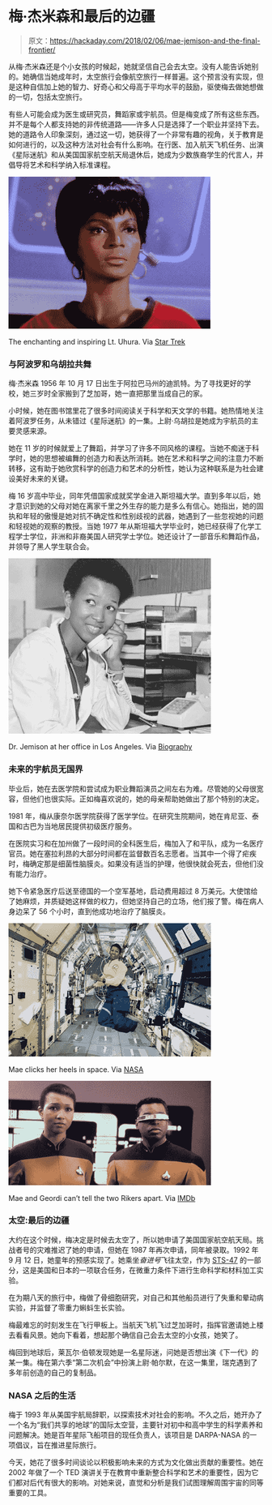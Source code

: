 # 梅·杰米森和最后的边疆

> 原文：<https://hackaday.com/2018/02/06/mae-jemison-and-the-final-frontier/>

从梅·杰米森还是个小女孩的时候起，她就坚信自己会去太空。没有人能告诉她别的。她确信当她成年时，太空旅行会像航空旅行一样普遍。这个预言没有实现，但是这种自信加上她的智力、好奇心和父母高于平均水平的鼓励，驱使梅去做她想做的一切，包括太空旅行。

有些人可能会成为医生或研究员，舞蹈家或宇航员。但是梅变成了所有这些东西。并不是每个人都支持她的非传统道路——许多人只是选择了一个职业并坚持下去。她的道路令人印象深刻，通过这一切，她获得了一个非常有趣的视角，关于教育是如何进行的，以及这种方法对社会有什么影响。在行医、加入航天飞机任务、出演《星际迷航》和从美国国家航空航天局退休后，她成为少数族裔学生的代言人，并倡导将艺术和科学纳入标准课程。

[![](img/1d1cc579370263daff03d639d55e776f.png)](https://hackaday.com/wp-content/uploads/2018/02/uhura.jpg)

The enchanting and inspiring Lt. Uhura. Via [Star Trek](http://www.startrek.com/database_article/uhura)

### 与阿波罗和乌胡拉共舞

梅·杰米森 1956 年 10 月 17 日出生于阿拉巴马州的迪凯特。为了寻找更好的学校，她三岁时全家搬到了芝加哥，她一直把那里当成自己的家。

小时候，她在图书馆里花了很多时间阅读关于科学和天文学的书籍。她热情地关注着阿波罗任务，从未错过《星际迷航》的一集。上尉·乌胡拉是她成为宇航员的主要灵感来源。

她在 11 岁的时候就爱上了舞蹈，并学习了许多不同风格的课程。当她不痴迷于科学时，她的思想被编舞的创造力和表达所消耗。她在艺术和科学之间的注意力不断转移，这有助于她欣赏科学的创造力和艺术的分析性，她认为这种联系是为社会建设美好未来的关键。

梅 16 岁高中毕业，同年凭借国家成就奖学金进入斯坦福大学。直到多年以后，她才意识到她的父母对她在离家千里之外生存的能力是多么有信心。她指出，她的固执和年轻的傲慢是她对抗不确定性和性别歧视的武器，她遇到了一些忽视她的问题和轻视她的观察的教授。当她 1977 年从斯坦福大学毕业时，她已经获得了化学工程学士学位，非洲和非裔美国人研究学士学位。她还设计了一部音乐和舞蹈作品，并领导了黑人学生联合会。

[![](img/2f793d33be51cb41f1789d55ae6d0b03.png)](https://hackaday.com/wp-content/uploads/2018/02/doctor-jemison.png)

Dr. Jemison at her office in Los Angeles. Via [Biography](https://www.biography.com/people/mae-c-jemison-9542378)

### 未来的宇航员无国界

毕业后，她在去医学院和尝试成为职业舞蹈演员之间左右为难。尽管她的父母很宽容，但他们也很实际。正如梅喜欢说的，她的母亲帮助她做出了那个特别的决定。

1981 年，梅从康奈尔医学院获得了医学学位。在研究生院期间，她在肯尼亚、泰国和古巴为当地居民提供初级医疗服务。

在医院实习和在加州做了一段时间的全科医生后，梅加入了和平队，成为一名医疗官员。她在塞拉利昂的大部分时间都在监督数百名志愿者。当其中一个得了疟疾时，梅确定那是细菌性脑膜炎。如果没有适当的护理，他很快就会死去，但他们没有能力治疗。

她下令紧急医疗后送至德国的一个空军基地，启动费用超过 8 万美元。大使馆给了她麻烦，并质疑她这样做的权力，但她坚持自己的立场，他们报了警。梅在病人身边呆了 56 个小时，直到他成功地治疗了脑膜炎。

[![](img/da2a86a83b45bff912ccabedf7813493.png)](https://hackaday.com/wp-content/uploads/2018/02/mae-space.jpg)

Mae clicks her heels in space. Via [NASA](https://images.nasa.gov/details-9265609.html)

[![](img/12d8563e023fd77ac8ab78966ef64a51.png)](https://hackaday.com/wp-content/uploads/2018/02/st-tng.jpg)

Mae and Geordi can’t tell the two Rikers apart. Via [IMDb](http://www.imdb.com/title/tt0708771/?ref_=nm_flmg_act_2)

### 太空:最后的边疆

大约在这个时候，梅决定是时候去太空了，所以她申请了美国国家航空航天局。挑战者号的灾难推迟了她的申请，但她在 1987 年再次申请，同年被录取。1992 年 9 月 12 日，她童年的预感实现了。她乘坐*奋进号*飞往太空，作为 [STS-47](https://www.nasa.gov/mission_pages/shuttle/shuttlemissions/archives/sts-47.html) 的一部分，这是美国和日本的一项联合任务，在微重力条件下进行生命科学和材料加工实验。

在为期八天的旅行中，梅做了骨细胞研究，对自己和其他船员进行了失重和晕动病实验，并监督了零重力蝌蚪生长实验。

梅最难忘的时刻发生在飞行甲板上。当航天飞机飞过芝加哥时，指挥官邀请她上楼去看看风景。她向下看着，想起那个确信自己会去太空的小女孩，她笑了。

梅回到地球后，莱瓦尔·伯顿发现她是一名星际迷，问她是否想出演《下一代》的某一集。梅在第六季“第二次机会”中扮演上尉·帕尔默，在这一集里，瑞克遇到了多年前创造的自己的复制品。

### NASA 之后的生活

梅于 1993 年从美国宇航局辞职，以探索技术对社会的影响。不久之后，她开办了一个名为“我们共享的地球”的国际太空营，主要针对初中和高中学生的科学素养和问题解决。她是百年星际飞船项目的现任负责人，该项目是 DARPA-NASA 的一项倡议，旨在推进星际旅行。

今天，她花了很多时间谈论以积极影响未来的方式为文化做出贡献的重要性。她在 2002 年做了一个 TED 演讲关于在教育中重新整合科学和艺术的重要性，因为它们都对后代有很大的影响。对她来说，直觉和分析是我们试图理解周围宇宙的同等重要的工具。